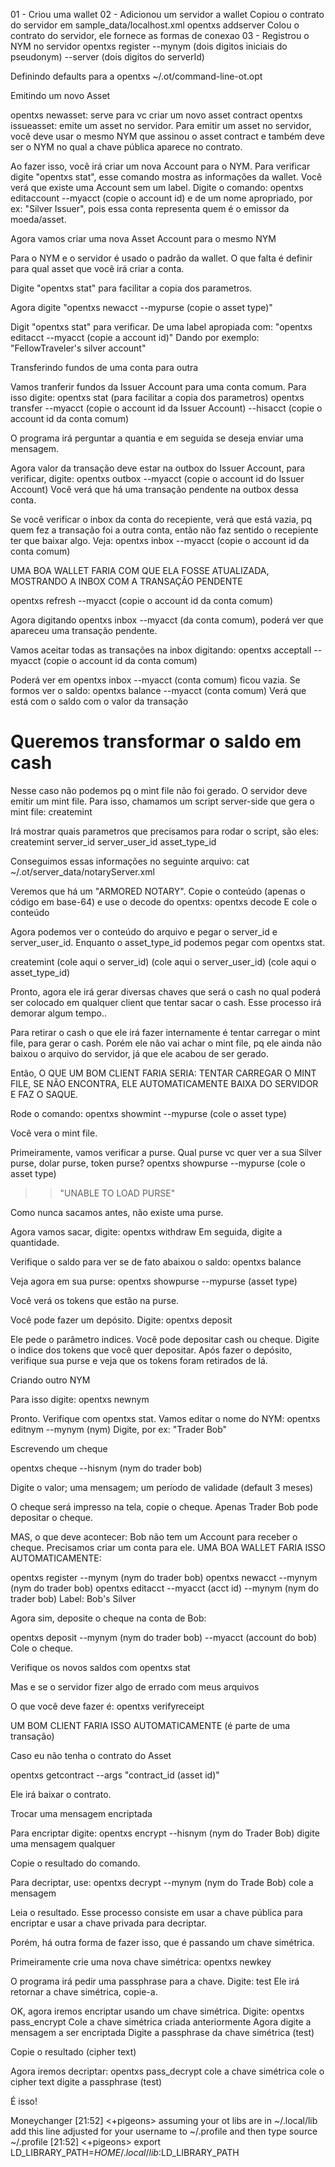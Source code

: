 

01 - Criou uma wallet
02 - Adicionou um servidor a wallet
	Copiou o contrato do servidor em sample_data/localhost.xml
	opentxs addserver 
		Colou o contrato do servidor, ele fornece as formas de conexao
03 - Registrou o NYM no servidor
	opentxs register --mynym (dois digitos iniciais do pseudonym) --server (dois digitos do serverId)

Definindo defaults para a opentxs
~/.ot/command-line-ot.opt

Emitindo um novo Asset

opentxs newasset: serve para vc criar um novo asset contract
opentxs issueasset: emite um asset no servidor. Para emitir um asset no servidor, você deve usar 
o mesmo NYM que assinou o asset contract e também deve ser o NYM no qual a chave pública aparece
no contrato.

Ao fazer isso, você irá criar um nova Account para o NYM. Para verificar digite "opentxs stat", esse
comando mostra as informações da wallet. Você verá que existe uma Account sem um label. 
Digite o comando: opentxs editaccount --myacct (copie o account id) e de um nome apropriado, por ex:
"Silver Issuer", pois essa conta representa quem é o emissor da moeda/asset.


Agora vamos criar uma nova Asset Account para o mesmo NYM

Para o NYM e o servidor é usado o padrão da wallet. O que falta é definir para qual asset que você
irá criar a conta. 

Digite "opentxs stat" para facilitar a copia dos parametros.

Agora digite "opentxs newacct --mypurse (copie o asset type)"

Digit "opentxs stat" para verificar. De uma label apropiada com:
"opentxs editacct --myacct (copie a account id)"
Dando por exemplo: "FellowTraveler's silver account"


Transferindo fundos de uma conta para outra

Vamos tranferir fundos da Issuer Account para uma conta comum. Para isso digite:
opentxs stat (para facilitar a copia dos parametros)
opentxs transfer --myacct (copie o account id da Issuer Account) --hisacct (copie o account id da conta comum)

O programa irá perguntar a quantia e em seguida se deseja enviar uma mensagem.

Agora valor da transação deve estar na outbox do Issuer Account, para verificar, digite:
opentxs outbox --myacct (copie o account id do Issuer Account)
Você verá que há uma transação pendente na outbox dessa conta.

Se você verificar o inbox da conta do recepiente, verá que está vazia, pq quem fez a transação foi
a outra conta, então não faz sentido o recepiente ter que baixar algo. Veja:
opentxs inbox --myacct (copie o account id da conta comum)

UMA BOA WALLET FARIA COM QUE ELA FOSSE ATUALIZADA, MOSTRANDO A INBOX COM A TRANSAÇÃO PENDENTE

opentxs refresh --myacct (copie o account id da conta comum)

Agora digitando opentxs inbox --myacct (da conta comum), poderá ver que apareceu uma transação pendente.

Vamos aceitar todas as transações na inbox digitando:
opentxs acceptall --myacct (copie o account id da conta comum)

Poderá ver em opentxs inbox --myacct (conta comum) ficou vazia. Se formos ver o saldo:
opentxs balance --myacct (conta comum)
Verá que está com o saldo com o valor da transação


# Queremos transformar o saldo em cash

Nesse caso não podemos pq o mint file não foi gerado. O servidor deve emitir um mint file.
Para isso, chamamos um script server-side que gera o mint file:
createmint

Irá mostrar quais parametros que precisamos para rodar o script, são eles:
createmint server_id server_user_id asset_type_id

Conseguimos essas informações no seguinte arquivo:
cat ~/.ot/server_data/notaryServer.xml

Veremos que há um "ARMORED NOTARY". Copie o conteúdo (apenas o código em base-64) e use o 
decode do opentxs:
opentxs decode
E cole o conteúdo

Agora podemos ver o conteúdo do arquivo e pegar o server_id e server_user_id. Enquanto o 
asset_type_id podemos pegar com opentxs stat.

createmint (cole aqui o server_id) (cole aqui o server_user_id) (cole aqui o asset_type_id)

Pronto, agora ele irá gerar diversas chaves que será o cash no qual poderá ser colocado
em qualquer client que tentar sacar o cash. Esse processo irá demorar algum tempo..

Para retirar o cash o que ele irá fazer internamente é tentar carregar o mint file, para
gerar o cash. Porém ele não vai achar o mint file, pq ele ainda não baixou o arquivo do 
servidor, já que ele acabou de ser gerado. 

Então, O QUE UM BOM CLIENT FARIA SERIA: TENTAR CARREGAR O MINT FILE, SE NÃO ENCONTRA, ELE
AUTOMATICAMENTE BAIXA DO SERVIDOR E FAZ O SAQUE.

Rode o comando:
opentxs showmint --mypurse (cole o asset type)

Você vera o mint file.

Primeiramente, vamos verificar a purse. Qual purse vc quer ver a sua Silver purse, dolar
purse, token purse? 
opentxs showpurse --mypurse (cole o asset type)

>> "UNABLE TO LOAD PURSE"

Como nunca sacamos antes, não existe uma purse.

Agora vamos sacar, digite:
opentxs withdraw 
Em seguida, digite a quantidade.

Verifique o saldo para ver se de fato abaixou o saldo:
opentxs balance

Veja agora em sua purse:
opentxs showpurse --mypurse (asset type)

Você verá os tokens que estão na purse.

Você pode fazer um depósito. Digite:
opentxs deposit

Ele pede o parâmetro indices. Você pode depositar cash ou cheque. Digite o indice dos
tokens que você quer depositar. Após fazer o depósito, verifique sua purse e veja 
que os tokens foram retirados de lá.


Criando outro NYM

Para isso digite:
opentxs newnym

Pronto. Verifique com opentxs stat. Vamos editar o nome do NYM:
opentxs editnym --mynym (nym)
Digite, por ex: "Trader Bob"


Escrevendo um cheque

opentxs cheque --hisnym (nym do trader bob)

Digite o valor; uma mensagem; um período de validade (default 3 meses)

O cheque será impresso na tela, copie o cheque. Apenas Trader Bob pode depositar o
cheque. 

MAS, o que deve acontecer: Bob não tem um Account para receber o cheque. Precisamos
criar um conta para ele. UMA BOA WALLET FARIA ISSO AUTOMATICAMENTE:

opentxs register --mynym (nym do trader bob)
opentxs newacct --mynym (nym do trader bob)
opentxs editacct --myacct (acct id) --mynym (nym do trader bob)
Label: Bob's Silver

Agora sim, deposite o cheque na conta de Bob:

opentxs deposit --mynym (nym do trader bob) --myacct (account do bob)
Cole o cheque.

Verifique os novos saldos com opentxs stat


Mas e se o servidor fizer algo de errado com meus arquivos

O que você deve fazer é:
opentxs verifyreceipt

UM BOM CLIENT FARIA ISSO AUTOMATICAMENTE (é parte de uma transação)


Caso eu não tenha o contrato do Asset

opentxs getcontract --args "contract_id (asset id)"

Ele irá baixar o contrato.


Trocar uma mensagem encriptada

Para encriptar digite:
opentxs encrypt --hisnym (nym do Trader Bob)
digite uma mensagem qualquer

Copie o resultado do comando.

Para decriptar, use:
opentxs decrypt --mynym (nym do Trade Bob)
cole a mensagem

Leia o resultado. Esse processo consiste em usar a chave pública para
encriptar e usar a chave privada para decriptar.

Porém, há outra forma de fazer isso, que é passando um chave simétrica.

Primeiramente crie uma nova chave simétrica:
opentxs newkey

O programa irá pedir uma passphrase para a chave. Digite: test
Ele irá retornar a chave simétrica, copie-a.

OK, agora iremos encriptar usando um chave simétrica. Digite:
opentxs pass_encrypt
Cole a chave simétrica criada anteriormente
Agora digite a mensagem a ser encriptada
Digite a passphrase da chave simétrica (test)

Copie o resultado (cipher text)

Agora iremos decriptar:
opentxs pass_decrypt
cole a chave simétrica
cole o cipher text
digite a passphrase (test)

É isso!


Moneychanger
[21:52] <+pigeons> assuming your ot libs are in ~/.local/lib add this line adjusted for your username to ~/.profile and then type source ~/.profile
[21:52] <+pigeons> export LD_LIBRARY_PATH=$HOME/.local/lib:$LD_LIBRARY_PATH